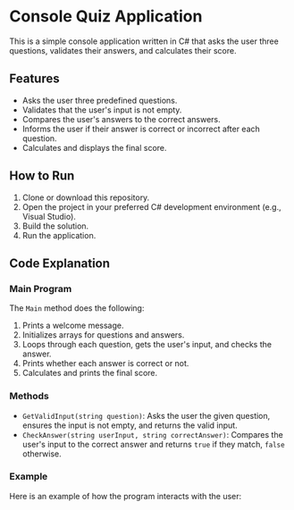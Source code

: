 # Console Quiz Application

This is a simple console application written in C# that asks the user three questions, validates their answers, and calculates their score.

## Features

- Asks the user three predefined questions.
- Validates that the user's input is not empty.
- Compares the user's answers to the correct answers.
- Informs the user if their answer is correct or incorrect after each question.
- Calculates and displays the final score.

## How to Run

1. Clone or download this repository.
2. Open the project in your preferred C# development environment (e.g., Visual Studio).
3. Build the solution.
4. Run the application.

## Code Explanation

### Main Program

The `Main` method does the following:
1. Prints a welcome message.
2. Initializes arrays for questions and answers.
3. Loops through each question, gets the user's input, and checks the answer.
4. Prints whether each answer is correct or not.
5. Calculates and prints the final score.

### Methods

- `GetValidInput(string question)`: Asks the user the given question, ensures the input is not empty, and returns the valid input.
- `CheckAnswer(string userInput, string correctAnswer)`: Compares the user's input to the correct answer and returns `true` if they match, `false` otherwise.

### Example

Here is an example of how the program interacts with the user:

